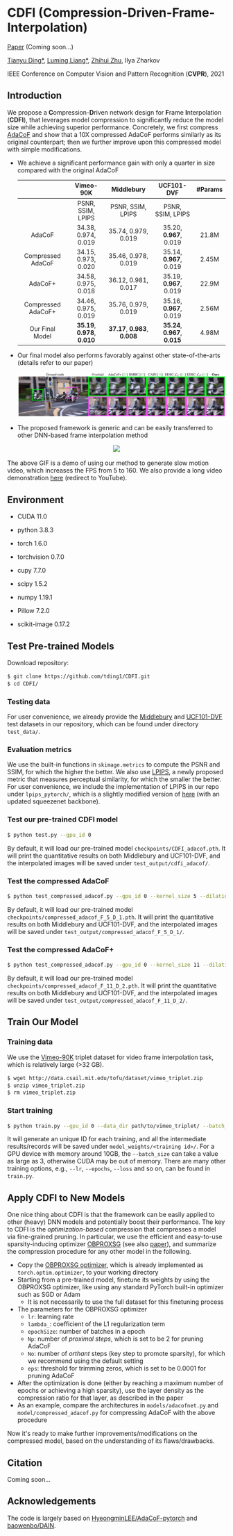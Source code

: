 # CDFI (Compression-Driven-Frame-Interpolation)

[Paper]() (Coming soon...)

[Tianyu Ding*](https://www.tianyuding.com), [Luming Liang*](https://scholar.google.com/citations?user=vTgdAS4AAAAJ&hl=en), [Zhihui Zhu](http://mysite.du.edu/~zzhu61/index.html), Ilya Zharkov

IEEE Conference on Computer Vision and Pattern Recognition (**CVPR**), 2021

## Introduction

We propose a **C**ompression-**D**riven network design for **F**rame **I**nterpolation (**CDFI**), that leverages model compression to significantly reduce the model size while achieving superior performance. Concretely, we first compress  [AdaCoF](https://openaccess.thecvf.com/content_CVPR_2020/html/Lee_AdaCoF_Adaptive_Collaboration_of_Flows_for_Video_Frame_Interpolation_CVPR_2020_paper.html) and show that a 10X compressed AdaCoF performs similarly as its original counterpart; then we further improve upon this compressed model with simple modifications. 

- We achieve a significant performance gain with only a quarter in size compared with the original AdaCoF

  |                    |            Vimeo-90K            |           Middlebury            |           UCF101-DVF            | #Params  |
  | :----------------: | :-----------------------------: | :-----------------------------: | :-----------------------------: | :---: |
  |                    |        PSNR, SSIM, LPIPS        |        PSNR, SSIM, LPIPS        |        PSNR, SSIM, LPIPS        |       |
  |       AdaCoF       |       34.38, 0.974, 0.019       |       35.74, 0.979, 0.019       |     35.20, **0.967**, 0.019     | 21.8M |
  | Compressed AdaCoF  |       34.15, 0.973, 0.020       |       35.46, 0.978, 0.019       |     35.14, **0.967**, 0.019     | 2.45M |
  |      AdaCoF+       |       34.58, 0.975, 0.018       |       36.12, 0.981, 0.017       |     35.19, **0.967**, 0.019     | 22.9M |
  | Compressed AdaCoF+ |       34.46, 0.975, 0.019       |       35.76, 0.979, 0.019       |     35.16, **0.967**, 0.019     | 2.56M |
  |  Our Final Model   | **35.19**, **0.978**, **0.010** | **37.17**, **0.983**, **0.008** | **35.24**, **0.967**, **0.015** | 4.98M |

- Our final model also performs favorably against other state-of-the-arts (details refer to our paper)

  <p align="center">
    <img src="figs/visual.jpg" />
  </p>

- The proposed framework is generic and can be easily transferred to other DNN-based frame interpolation method

<p align="center">
  <img src="figs/cdfi_fps_160.gif" />
</p>


The above GIF is a demo of using our method to generate slow motion video, which increases the FPS from 5 to 160. We also provide a long video demonstration [here](https://www.youtube.com/watch?v=KEUcw4xoB5E) (redirect to YouTube).

## Environment

- CUDA 11.0
- python 3.8.3

- torch 1.6.0
- torchvision 0.7.0
- cupy 7.7.0
- scipy 1.5.2
- numpy 1.19.1
- Pillow 7.2.0
- scikit-image 0.17.2

## Test Pre-trained Models

Download repository:

~~~bash
$ git clone https://github.com/tding1/CDFI.git
$ cd CDFI/
~~~

### Testing data

For user convenience, we already provide the [Middlebury](https://vision.middlebury.edu/flow/data/) and [UCF101-DVF](https://github.com/liuziwei7/voxel-flow) test datasets in our repository, which can be found under directory `test_data/`.

### Evaluation metrics

We use the built-in functions in `skimage.metrics` to compute the PSNR and SSIM, for which the higher the better. We also use [LPIPS](https://arxiv.org/abs/1801.03924), a newly proposed metric that measures perceptual similarity, for which the smaller the better. For user convenience, we include the implementation of LPIPS in our repo under `lpips_pytorch/`, which is a slightly modified version of [here](https://github.com/S-aiueo32/lpips-pytorch) (with an updated squeezenet backbone).

### Test our pre-trained CDFI model

~~~bash
$ python test.py --gpu_id 0
~~~

By default, it will load our pre-trained model  `checkpoints/CDFI_adacof.pth`. It will print the quantitative results on both Middlebury and UCF101-DVF, and the interpolated images will be saved under `test_output/cdfi_adacof/`.

### Test the compressed AdaCoF

~~~bash
$ python test_compressed_adacof.py --gpu_id 0 --kernel_size 5 --dilation 1
~~~

By default, it will load our pre-trained model  `checkpoints/compressed_adacof_F_5_D_1.pth`. It will print the quantitative results on both Middlebury and UCF101-DVF, and the interpolated images will be saved under `test_output/compressed_adacof_F_5_D_1/`.

### Test the compressed AdaCoF+

~~~bash
$ python test_compressed_adacof.py --gpu_id 0 --kernel_size 11 --dilation 2
~~~

By default, it will load our pre-trained model  `checkpoints/compressed_adacof_F_11_D_2.pth`. It will print the quantitative results on both Middlebury and UCF101-DVF, and the interpolated images will be saved under `test_output/compressed_adacof_F_11_D_2/`.

## Train Our Model

### Training data

We use the [Vimeo-90K](https://arxiv.org/abs/1711.09078) triplet dataset for video frame interpolation task, which is relatively large (>32 GB).

~~~bash
$ wget http://data.csail.mit.edu/tofu/dataset/vimeo_triplet.zip
$ unzip vimeo_triplet.zip
$ rm vimeo_triplet.zip
~~~

### Start training

~~~bash
$ python train.py --gpu_id 0 --data_dir path/to/vimeo_triplet/ --batch_size 8
~~~

It will generate an unique ID for each training, and all the intermediate results/records will be saved under `model_weights/<training id>/`. For a GPU device with memory around 10GB, the `--batch_size` can take a value as large as 3, otherwise CUDA may be out of memory. There are many other training options, e.g., `--lr`, `--epochs`, `--loss` and so on, can be found in `train.py`.

## Apply CDFI to New Models

One nice thing about CDFI is that the framework can be easily applied to other (heavy) DNN models and potentially boost their performance. The key to CDFI is the *optimization-based* compression that compresses a model via fine-grained pruning. In particular, we use the efficient and easy-to-use sparsity-inducing optimizer [OBPROXSG](https://github.com/tianyic/obproxsg) (see also [paper](https://arxiv.org/abs/2004.03639)), and summarize the compression procedure for any other model in the following.

- Copy the [OBPROXSG optimizer](https://github.com/tianyic/obproxsg/blob/master/optimizer/obproxsg.py), which is already implemented as `torch.optim.optimizer`, to your working directory
- Starting from a pre-trained model, finetune its weights by using the OBPROXSG optimizer, like using any standard PyTorch built-in optimizer such as SGD or Adam
  - It is not necessarily to use the full dataset for this finetuning process
- The parameters for the OBPROXSG optimizer
  - `lr`: learning rate
  - `lambda_`: coefficient of the L1 regularization term
  - `epochSize`: number of batches in a epoch
  - `Np`: number of *proximal steps*, which is set to be 2 for pruning AdaCoF
  - `No`: number of *orthant* steps (key step to promote sparsity), for which we recommend using the default setting
  - `eps`: threshold for trimming zeros, which is set to be 0.0001 for pruning AdaCoF 
- After the optimization is done (either by reaching a maximum number of epochs or achieving a high sparsity), use the layer density as the compression ratio for that layer, as described in the paper
- As an example, compare the architectures in `models/adacofnet.py` and `model/compressed_adacof.py` for compressing AdaCoF with the above procedure

Now it's ready to make further improvements/modifications on the compressed model, based on the understanding of its flaws/drawbacks.

## Citation

Coming soon...

## Acknowledgements

The code is largely based on  [HyeongminLEE/AdaCoF-pytorch](https://github.com/HyeongminLEE/AdaCoF-pytorch) and [baowenbo/DAIN](https://github.com/baowenbo/DAIN).
